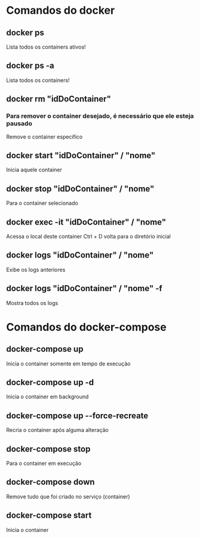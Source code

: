 # Comandos do docker

## docker ps
Lista todos os containers ativos!

## docker ps -a
Lista todos os containers!

## docker rm "idDoContainer"
### Para remover o container desejado, é necessário que ele esteja pausado
Remove o container especifico

## docker start "idDoContainer" / "nome"
Inicia aquele container

## docker stop "idDoContainer" / "nome"
Para o container selecionado

## docker exec -it "idDoContainer" / "nome"
Acessa o local deste container
Ctrl + D volta para o diretório inicial

## docker logs "idDoContainer" / "nome" 
Exibe os logs anteriores
## docker logs "idDoContainer" / "nome" -f
Mostra todos os logs

# Comandos do  docker-compose

## docker-compose up
Inicia o container somente em tempo de execução

## docker-compose up -d
Inicia o container em background

## docker-compose up --force-recreate
Recria o container após alguma alteração

## docker-compose stop
Para o container em execução

## docker-compose down
Remove tudo que foi criado no serviço (container)

## docker-compose start 
Inicia o container

